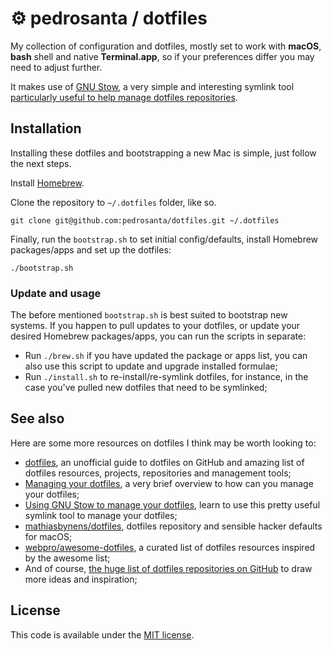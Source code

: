# ⚙ pedrosanta / dotfiles
My collection of configuration and dotfiles, mostly set to work with **macOS**, **bash** shell and native **Terminal.app**, so if your preferences differ you may need to adjust further.

It makes use of [GNU Stow](https://www.gnu.org/software/stow/), a very simple and interesting symlink tool [particularly useful to help manage dotfiles repositories](http://brandon.invergo.net/news/2012-05-26-using-gnu-stow-to-manage-your-dotfiles.html).

## Installation

Installing these dotfiles and bootstrapping a new Mac is simple, just follow the next steps.

Install [Homebrew](http://brew.sh).

Clone the repository to `~/.dotfiles` folder, like so.

```shell
git clone git@github.com:pedrosanta/dotfiles.git ~/.dotfiles
```

Finally, run the `bootstrap.sh` to set initial config/defaults, install Homebrew packages/apps and set up the dotfiles:

```shell
./bootstrap.sh
```

### Update and usage

The before mentioned `bootstrap.sh` is best suited to bootstrap new systems. If you happen to pull updates to your dotfiles, or update your desired Homebrew packages/apps, you can run the scripts in separate:

- Run `./brew.sh` if you have updated the package or apps list, you can also use this script to update and upgrade installed formulae;
- Run `./install.sh` to re-install/re-symlink dotfiles, for instance, in the case you've pulled new dotfiles that need to be symlinked;

## See also

Here are some more resources on dotfiles I think may be worth looking to:

- [dotfiles](https://dotfiles.github.io), an unofficial guide to dotfiles on GitHub and amazing list of dotfiles resources, projects, repositories and management tools;
- [Managing your dotfiles](https://medium.com/@webprolific/managing-your-dotfiles-7d2725297304#.tp50yawhy), a very brief overview to how can you manage your dotfiles;
- [Using GNU Stow to manage your dotfiles](http://brandon.invergo.net/news/2012-05-26-using-gnu-stow-to-manage-your-dotfiles.html), learn to use this pretty useful symlink tool to manage your dotfiles;
- [mathiasbynens/dotfiles](https://github.com/mathiasbynens/dotfiles), dotfiles repository and sensible hacker defaults for macOS;
- [webpro/awesome-dotfiles](https://github.com/webpro/awesome-dotfiles), a curated list of dotfiles resources inspired by the awesome list;
- And of course, [the huge list of dotfiles repositories on GitHub](https://github.com/search?q=dotfiles&s=stars&type=Repositories) to draw more ideas and inspiration;

## License

This code is available under the [MIT license](LICENSE-MIT.txt).